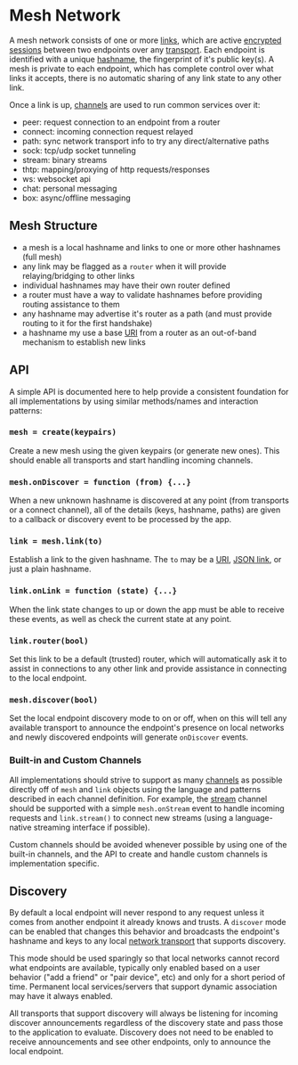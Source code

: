 Mesh Network
============

A mesh network consists of one or more [links](link.md), which are active [encrypted sessions](e3x/README.md) between two endpoints over any [transport](transports/README.md).  Each endpoint is identified with a unique [hashname](hashname.md), the fingerprint of it's public key(s).  A mesh is private to each endpoint, which has complete control over what links it accepts, there is no automatic sharing of any link state to any other link.

Once a link is up, [channels](channels/README.md) are used to run common services over it:

  * peer: request connection to an endpoint from a router
  * connect: incoming connection request relayed
  * path: sync network transport info to try any direct/alternative paths
  * sock: tcp/udp socket tunneling 
  * stream: binary streams
  * thtp: mapping/proxying of http requests/responses
  * ws: websocket api
  * chat: personal messaging
  * box: async/offline messaging

## Mesh Structure

* a mesh is a local hashname and links to one or more other hashnames (full mesh)
* any link may be flagged as a `router` when it will provide relaying/bridging to other links
* individual hashnames may have their own router defined
* a router must have a way to validate hashnames before providing routing assistance to them
* any hashname may advertise it's router as a path (and must provide routing to it for the first handshake)
* a hashname my use a base [URI](uri.md) from a router as an out-of-band mechanism to establish new links

## API

A simple API is documented here to help provide a consistent foundation for all implementations by using similar methods/names and interaction patterns:


### `mesh = create(keypairs)`

Create a new mesh using the given keypairs (or generate new ones).  This should enable all transports and start handling incoming channels.

### `mesh.onDiscover = function (from) {...}`

When a new unknown hashname is discovered at any point (from transports or a connect channel), all of the details (keys, hashname, paths) are given to a callback or discovery event to be processed by the app.

### `link = mesh.link(to)`

Establish a link to the given hashname.  The `to` may be a [URI](uri.md), [JSON link](link.md#json), or just a plain hashname.

### `link.onLink = function (state) {...}`

When the link state changes to up or down the app must be able to receive these events, as well as check the current state at any point.

### `link.router(bool)`

Set this link to be a default (trusted) router, which will automatically ask it to assist in connections to any other link and provide assistance in connecting to the local endpoint.

### `mesh.discover(bool)`

Set the local endpoint discovery mode to on or off, when on this will tell any available transport to announce the endpoint's presence on local networks and newly discovered endpoints will generate `onDiscover` events.

### Built-in and Custom Channels

All implementations should strive to support as many [channels](channels/README.md) as possible directly off of `mesh` and `link` objects using the language and patterns described in each channel definition.  For example, the [stream](channels/stream.md) channel should be supported with a simple `mesh.onStream` event to handle incoming requests and `link.stream()` to connect new streams (using a language-native streaming interface if possible).

Custom channels should be avoided whenever possible by using one of the built-in channels, and the API to create and handle custom channels is implementation specific.

## Discovery

By default a local endpoint will never respond to any request unless it comes from another endpoint it already knows and trusts.  A `discover` mode can be enabled that changes this behavior and broadcasts the endpoint's hashname and keys to any local [network transport](transports/README.md) that supports discovery.

This mode should be used sparingly so that local networks cannot record what endpoints are available, typically only enabled based on a user behavior ("add a friend" or "pair device", etc) and only for a short period of time.  Permanent local services/servers that support dynamic association may have it always enabled.

All transports that support discovery will always be listening for incoming discover announcements regardless of the discovery state and pass those to the application to evaluate.  Discovery does not need to be enabled to receive announcements and see other endpoints, only to announce the local endpoint.

